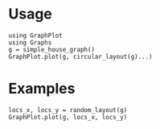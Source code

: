 # Usage
```
using GraphPlot
using Graphs
g = simple_house_graph()
GraphPlot.plot(g, circular_layout(g)...)
```
# Examples
```
locs_x, locs_y = random_layout(g)
GraphPlot.plot(g, locs_x, locs_y)
```

